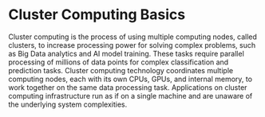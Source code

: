 # Cluster Computing Basics

Cluster computing is the process of using multiple computing nodes, called clusters, to increase processing power for solving complex problems, such as Big Data analytics and AI model training. These tasks require parallel processing of millions of data points for complex classification and prediction tasks. Cluster computing technology coordinates multiple computing nodes, each with its own CPUs, GPUs, and internal memory, to work together on the same data processing task. Applications on cluster computing infrastructure run as if on a single machine and are unaware of the underlying system complexities.



